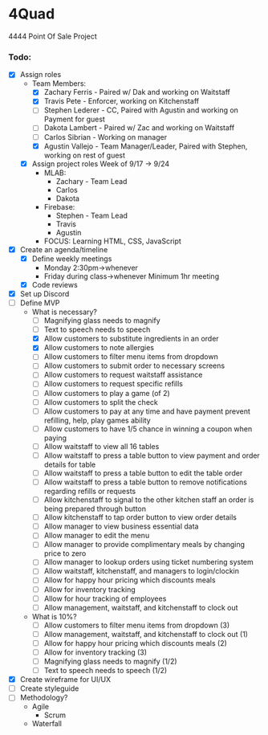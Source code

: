 # 4Quad
4444 Point Of Sale Project

### Todo:
- [X] Assign roles
  - Team Members:
    - [x] Zachary Ferris  - Paired w/ Dak and working on Waitstaff
    - [x] Travis Pete     - Enforcer, working on Kitchenstaff
    - [ ] Stephen Lederer - CC, Paired with Agustin and working on Payment for guest
    - [ ] Dakota Lambert  - Paired w/ Zac and working on Waitstaff
    - [ ] Carlos Sibrian  - Working on manager
    - [x] Agustin Vallejo - Team Manager/Leader, Paired with Stephen, working on rest of guest
  - [x] Assign project roles
    Week of 9/17 -> 9/24
    - MLAB:
      - Zachary - Team Lead
      - Carlos
      - Dakota
    - Firebase:
      - Stephen - Team Lead
      - Travis
      - Agustin
    - FOCUS:
      Learning HTML, CSS, JavaScript
- [x] Create an agenda/timeline
  - [x] Define weekly meetings
    - Monday 2:30pm->whenever
    - Friday during class->whenever
    Minimum 1hr meeting
  - [x] Code reviews
- [x] Set up Discord
- [ ] Define MVP
  - What is necessary?
    - [ ] Magnifying glass needs to magnify 
    - [ ] Text to speech needs to speech
    - [x] Allow customers to substitute ingredients in an order
    - [x] Allow customers to note allergies
    - [ ] Allow customers to filter menu items from dropdown
    - [ ] Allow customers to submit order to necessary screens
    - [ ] Allow customers to request waitstaff assistance
    - [ ] Allow customers to request specific refills
    - [ ] Allow customers to play a game (of 2)
    - [ ] Allow customers to split the check
    - [ ] Allow customers to pay at any time and have payment prevent refilling, help, play games ability
    - [ ] Allow customers to have 1/5 chance in winning a coupon when paying
    - [ ] Allow waitstaff to view all 16 tables
    - [ ] Allow waitstaff to press a table button to view payment and order details for table
    - [ ] Allow waitstaff to press a table button to edit the table order
    - [ ] Allow waitstaff to press a table button to remove notifications regarding refills or requests
    - [ ] Allow kitchenstaff to signal to the other kitchen staff an order is being prepared through button
    - [ ] Allow kitchenstaff to tap order button to view order details
    - [ ] Allow manager to view business essential data
    - [ ] Allow manager to edit the menu 
    - [ ] Allow manager to provide complimentary meals by changing price to zero
    - [ ] Allow manager to lookup orders using ticket numbering system
    - [ ] Allow waitstaff, kitchenstaff, and managers to login/clockin 
    - [ ] Allow for happy hour pricing which discounts meals
    - [ ] Allow for inventory tracking
    - [ ] Allow for hour tracking of employees
    - [ ] Allow management, waitstaff, and kitchenstaff to clock out
  - What is 10%?
    - [ ] Allow customers to filter menu items from dropdown (3)
    - [ ] Allow management, waitstaff, and kitchenstaff to clock out (1)
    - [ ] Allow for happy hour pricing which discounts meals (2)
    - [ ] Allow for inventory tracking (3)
    - [ ] Magnifying glass needs to magnify (1/2) 
    - [ ] Text to speech needs to speech (1/2)
    
- [x] Create wireframe for UI/UX
- [ ] Create styleguide
- [ ] Methodology?
    - Agile
      - Scrum
    - Waterfall
